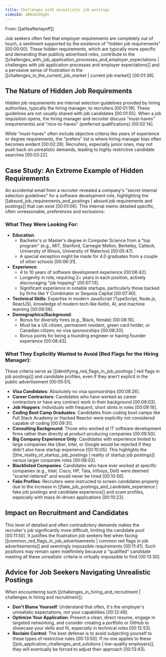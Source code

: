 ```yaml
---
title: Challenges with unrealistic job postings
videoId: a8N1mshSgXc
---
```


From: [[alifeafterlayoff]] <br/> 

Job seekers often feel that employer requirements are completely out of touch, a sentiment supported by the existence of "hidden job requirements" <a class="yt-timestamp" data-t="00:00:00">[00:00:00]</a>. These hidden requirements, which are typically more specific and demanding than publicly advertised roles, contribute to the [[challenges_with_job_application_processes_and_employer_expectations | challenges with job application processes and employer expectations]] and a pervasive sense of frustration in the [[challenges_in_the_current_job_market | current job market]] <a class="yt-timestamp" data-t="00:01:39">[00:01:39]</a>.

## The Nature of Hidden Job Requirements

Hidden job requirements are internal selection guidelines provided by hiring authorities, typically the hiring manager, to recruiters <a class="yt-timestamp" data-t="00:01:19">[00:01:19]</a>. These guidelines are not usually shared with job candidates <a class="yt-timestamp" data-t="00:01:55">[00:01:55]</a>. When a job requisition opens, the hiring manager and recruiter discuss "must-haves" (requirements) and "nice-to-haves" (preferred qualifications) <a class="yt-timestamp" data-t="00:02:14">[00:02:14]</a>.

While "must-haves" often include objective criteria like years of experience or degree requirements, the "prefers" list is where hiring manager bias often becomes evident <a class="yt-timestamp" data-t="00:02:28">[00:02:28]</a>. Recruiters, especially junior ones, may not push back on unrealistic demands, leading to highly restrictive candidate searches <a class="yt-timestamp" data-t="00:03:22">[00:03:22]</a>.

## Case Study: An Extreme Example of Hidden Requirements

An accidental email from a recruiter revealed a company's "secret internal selection guidelines" for a software development role, highlighting the [[absurd_job_requirements_and_postings | absurd job requirements and postings]] that can exist <a class="yt-timestamp" data-t="00:01:06">[00:01:06]</a>. This internal memo detailed specific, often unreasonable, preferences and exclusions:

### What They Were Looking For:

*   **Education**:
    *   Bachelor's or Master's degree in Computer Science from a "top program" (e.g., MIT, Stanford, Carnegie Mellon, Berkeley, Caltech, University of Illinois, University of Waterloo) <a class="yt-timestamp" data-t="00:05:47">[00:05:47]</a>.
    *   A special exception might be made for 4.0 graduates from a couple of other schools <a class="yt-timestamp" data-t="00:06:31">[00:06:31]</a>.
*   **Experience**:
    *   4 to 10 years of software development experience <a class="yt-timestamp" data-t="00:06:42">[00:06:42]</a>.
    *   Longevity in role, requiring 2+ years in each position, actively discouraging "job hopping" <a class="yt-timestamp" data-t="00:07:13">[00:07:13]</a>.
    *   Significant experience in notable startups, particularly those backed by firms like Y Combinator or Sequoia Capital <a class="yt-timestamp" data-t="00:07:40">[00:07:40]</a>.
*   **Technical Skills**: Expertise in modern JavaScript (TypeScript, Node.js, ReactJS), knowledge of modern tech like Kotlin, AI, and machine learning <a class="yt-timestamp" data-t="00:06:56">[00:06:56]</a>.
*   **Demographics/Background**:
    *   Bonus for diversity hires (e.g., Black, female) <a class="yt-timestamp" data-t="00:08:16">[00:08:16]</a>.
    *   Must be a US citizen, permanent resident, green card holder, or Canadian citizen; no visa sponsorships <a class="yt-timestamp" data-t="00:08:20">[00:08:20]</a>.
    *   Bonus points for being a founding engineer or having founder experience <a class="yt-timestamp" data-t="00:08:43">[00:08:43]</a>.

### What They Explicitly Wanted to Avoid (Red Flags for the Hiring Manager):

These criteria serve as [[identifying_red_flags_in_job_postings | red flags in job postings]] and candidate profiles, even if they aren't explicit in the public advertisement <a class="yt-timestamp" data-t="00:05:51">[00:05:51]</a>.

*   **Visa Candidates**: Absolutely no visa sponsorships <a class="yt-timestamp" data-t="00:08:26">[00:08:26]</a>.
*   **Career Contractors**: Candidates who have worked as career contractors or have any contract work in their background <a class="yt-timestamp" data-t="00:09:03">[00:09:03]</a>.
*   **Job Hoppers**: Individuals with frequent, short stints in roles <a class="yt-timestamp" data-t="00:09:16">[00:09:16]</a>.
*   **Coding Boot Camp Graduates**: Candidates from coding boot camps like Full Stack Academy or Hacked Reactor were explicitly not considered capable of coding <a class="yt-timestamp" data-t="00:09:31">[00:09:31]</a>.
*   **Consulting Background**: Those who worked at IT software development firms rather than directly at product-producing companies <a class="yt-timestamp" data-t="00:09:50">[00:09:50]</a>.
*   **Big Company Experience Only**: Candidates with experience limited to large companies like Uber, Intel, or Google would be rejected if they didn't also have startup experience <a class="yt-timestamp" data-t="00:10:05">[00:10:05]</a>. This highlights the [[the_reality_of_startup_job_postings | reality of startup job postings]] versus larger corporate roles <a class="yt-timestamp" data-t="00:08:03">[00:08:03]</a>.
*   **Blacklisted Companies**: Candidates who have ever worked at specific companies (e.g., Intel, Cisco, HP, Tata, Infosys, Dell) were deemed "scarlet-lettered" and would never be hired <a class="yt-timestamp" data-t="00:10:56">[00:10:56]</a>.
*   **Fake Profiles**: Recruiters were instructed to screen candidates properly due to the increase in [[fake_job_postings_and_candidate_experience | fake job postings and candidate experience]] and scam profiles, especially with mass AI-driven applications <a class="yt-timestamp" data-t="00:10:23">[00:10:23]</a>.

## Impact on Recruitment and Candidates

This level of detailed and often contradictory demands makes the recruiter's job significantly more difficult, limiting the candidate pool <a class="yt-timestamp" data-t="00:11:50">[00:11:50]</a>. It justifies the frustration job seekers feel when facing [[common_red_flags_in_job_advertisements | common red flags in job advertisements]] and seemingly impossible requirements <a class="yt-timestamp" data-t="00:11:41">[00:11:41]</a>. Such positions may remain open indefinitely because a "qualified" candidate meeting all these unrealistic criteria is virtually impossible to find <a class="yt-timestamp" data-t="00:13:30">[00:13:30]</a>.

## Advice for Job Seekers Navigating Unrealistic Postings

When encountering such [[challenges_in_hiring_and_recruitment | challenges in hiring and recruitment]]:

*   **Don't Blame Yourself**: Understand that often, it's the employer's unrealistic expectations, not your capabilities <a class="yt-timestamp" data-t="00:12:49">[00:12:49]</a>.
*   **Optimize Your Application**: Present a clean, direct resume, engage in targeted networking, and consider creating a portfolio or GitHub to showcase your skills and fit, especially in technical roles <a class="yt-timestamp" data-t="00:12:53">[00:12:53]</a>.
*   **Reclaim Control**: The best defense is to avoid subjecting yourself to these types of restrictive rules <a class="yt-timestamp" data-t="00:13:50">[00:13:50]</a>. If no one applies to these [[job_application_challenges_and_solutions | low-quality employers]], they will eventually be forced to adjust their approach <a class="yt-timestamp" data-t="00:13:43">[00:13:43]</a>.
